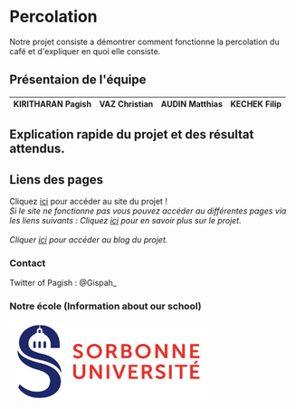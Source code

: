 # Percolation 

Notre projet consiste a démontrer comment fonctionne la percolation du café et d'expliquer en quoi elle consiste.

## Présentaion de l'équipe

| KIRITHARAN Pagish | VAZ Christian | AUDIN Matthias | KECHEK Filip |
|-------------------|---------------|----------------|--------------|


## Explication rapide du projet et des résultat attendus.





## Liens des pages
Cliquez [ici](https://are-dynamic-g2-2021.github.io/Percolation-Cafe/) pour accéder au site du projet !
<br>
*Si le site ne fonctionne pas vous pouvez accéder au différentes pages via les liens suivants :*
*Cliquez [ici](https://github.com/ARE-dynamic-G2-2021/Volcano/blob/gh-pages/index.md) pour en savoir plus sur le projet.*<br>
<br>
*Cliquer [ici](https://github.com/ARE-dynamic-G2-2021/Volcano/blob/gh-pages/blog.md) pour accéder au blog du projet.*

### Contact

Twitter of Pagish : @Gispah_


### Notre école (Information about our school)
<a href = "https://www.sorbonne-universite.fr/">
  <img src = /image/logo_su.png alt = "logo sorbonne université" width = "350">
</a>
